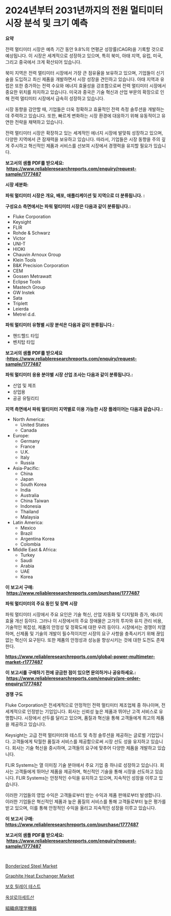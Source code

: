 <p><h1>2024년부터 2031년까지의 전원 멀티미터 시장 분석 및 크기 예측</h1></p><p><strong>요약</strong></p>
<p><p>전력 멀티미터 시장은 예측 기간 동안 9.8%의 연평균 성장률(CAGR)을 기록할 것으로 예상됩니다. 이 시장은 세계적으로 성장하고 있으며, 특히 북미, 아태 지역, 유럽, 미국, 그리고 중국에서 크게 확산되어 있습니다.</p><p>북미 지역은 전력 멀티미터 시장에서 가장 큰 점유율을 보유하고 있으며, 기업들이 신기술을 도입하고 최신 제품을 개발하면서 시장 성장을 견인하고 있습니다. 아태 지역과 유럽은 또한 증가하는 전력 수요와 에너지 효율성을 강조함으로써 전력 멀티미터 시장에서 중요한 위치를 차지하고 있습니다. 미국과 중국은 기술 혁신과 산업 부문의 확장으로 인해 전력 멀티미터 시장에서 급속히 성장하고 있습니다.</p><p>시장 동향을 감안할 때, 기업들은 더욱 정확하고 효율적인 전력 측정 솔루션을 개발하는 데 주력하고 있습니다. 또한, 빠르게 변화하는 시장 환경에 대응하기 위해 유동적이고 유연한 전략을 채택하고 있습니다.</p><p>전력 멀티미터 시장은 확장하고 있는 세계적인 에너지 시장에 발맞춰 성장하고 있으며, 다양한 지역에서 큰 잠재력을 보유하고 있습니다. 따라서, 기업들은 시장 동향을 주의 깊게 주시하고 혁신적인 제품과 서비스를 선보여 시장에서 경쟁력을 유지할 필요가 있습니다.</p></p>
<p><strong>보고서의 샘플 PDF를 받으세요: &nbsp;<a href="https://www.reliableresearchreports.com/enquiry/request-sample/1777487">https://www.reliableresearchreports.com/enquiry/request-sample/1777487</a></strong></p>
<p><strong>시장 세분화:</strong></p>
<p><strong> 파워 멀티미터 시장은 개요, 배포, 애플리케이션 및 지역으로 더 분류됩니다. :</strong></p>
<p><strong>구성요소 측면에서는 파워 멀티미터 시장은 다음과 같이 분류됩니다.:</strong></p>
<p><ul><li>Fluke Corporation</li><li>Keysight</li><li>FLIR</li><li>Rohde & Schwarz</li><li>Victor</li><li>UNI-T</li><li>HIOKI</li><li>Chauvin Arnoux Group</li><li>Klein Tools</li><li>B&K Precision Corporation</li><li>CEM</li><li>Gossen Metrawatt</li><li>Eclipse Tools</li><li>Mastech Group</li><li>GW Instek</li><li>Sata</li><li>Triplett</li><li>Leierda</li><li>Metrel d.d.</li></ul></p>
<p><strong> 파워 멀티미터 유형별 시장 분석은 다음과 같이 분류됩니다.:</strong></p>
<p><ul><li>핸드헬드 타입</li><li>벤치탑 타입</li></ul></p>
<p><strong>보고서의 샘플 PDF를 받으세요 :<a href="https://www.reliableresearchreports.com/enquiry/request-sample/1777487">https://www.reliableresearchreports.com/enquiry/request-sample/1777487</a></strong></p>
<p><strong> 파워 멀티미터 응용 분야별 시장 산업 조사는 다음과 같이 분류됩니다.:</strong></p>
<p><ul><li>산업 및 제조</li><li>상업용</li><li>공공 유틸리티</li></ul></p>
<p><strong>지역 측면에서 파워 멀티미터 지역별로 이용 가능한 시장 플레이어는 다음과 같습니다.:</strong></p>
<p><ul>
    <li>
        North America:
        <ul>
            <li>United States</li>
            <li>Canada</li>
        </ul>
    </li>
    <li>
        Europe:
        <ul>
            <li>Germany</li>
            <li>France</li>
            <li>U.K.</li>
            <li>Italy</li>
            <li>Russia</li>
        </ul>
    </li>
    <li>
        Asia-Pacific:
        <ul>
            <li>China</li>
            <li>Japan</li>
            <li>South Korea</li>
            <li>India</li>
            <li>Australia</li>
            <li>China Taiwan</li>
            <li>Indonesia</li>
            <li>Thailand</li>
            <li>Malaysia</li>
        </ul>
    </li>
    <li>
        Latin America:
        <ul>
            <li>Mexico</li>
            <li>Brazil</li>
            <li>Argentina Korea</li>
            <li>Colombia</li>
        </ul>
    </li>
    <li>
        Middle East & Africa:
        <ul>
            <li>Turkey</li>
            <li>Saudi</li>
            <li>Arabia</li>
            <li>UAE</li>
            <li>Korea</li>
        </ul>
    </li>
    </ul></p>
<p><strong>이 보고서 구매: &nbsp;<a href="https://www.reliableresearchreports.com/purchase/1777487">https://www.reliableresearchreports.com/purchase/1777487</a></strong></p>
<p><strong>파워 멀티미터의 주요 동인 및 장벽 시장</strong></p>
<p><p>파워 멀티미터 시장에서 주요 요인은 기술 혁신, 산업 자동화 및 디지털화 증가, 에너지 효율 개선 등이다. 그러나 이 시장에서의 주요 장애물은 고가의 투자와 유지 관리 비용, 기술적인 복잡성, 제품의 안정성 및 정확도에 대한 우려 등이다. 시장에서는 경쟁이 치열하며, 신제품 및 기술의 개발이 필수적이지만 시장의 요구 사항을 충족시키기 위해 끊임없는 혁신이 요구된다. 또한 제품의 안정성과 성능을 향상시키는 것에 대한 도전도 존재한다.</p></p>
<p><strong><a href="https://www.reliableresearchreports.com/global-power-multimeter-market-r1777487">https://www.reliableresearchreports.com/global-power-multimeter-market-r1777487</a></strong></p>
<p><strong>이 보고서를 구매하기 전에 궁금한 점이 있으면 문의하거나 공유하세요.: &nbsp;<a href="https://www.reliableresearchreports.com/enquiry/pre-order-enquiry/1777487">https://www.reliableresearchreports.com/enquiry/pre-order-enquiry/1777487</a></strong></p>
<p><strong>경쟁 구도</strong></p>
<p><p>Fluke Corporation은 전세계적으로 안정적인 전력 멀티미터 제조업체 중 하나이며, 전 세계적으로 인정받는 기업입니다. 회사는 신뢰성 높은 제품과 뛰어난 고객 서비스로 유명합니다. 시장에서 선두를 달리고 있으며, 품질과 혁신을 통해 고객들에게 최고의 제품을 제공하고 있습니다.</p><p>Keysight는 고급 전력 멀티미터와 테스트 및 측정 솔루션을 제공하는 글로벌 기업입니다. 고객들에게 탁월한 품질과 서비스를 제공함으로써 시장 선도 성을 유지하고 있습니다. 회사는 기술 혁신을 중시하며, 고객들의 요구에 맞추어 다양한 제품을 개발하고 있습니다.</p><p>FLIR Systems는 열 이미징 기술 분야에서 주요 기업 중 하나로 성장하고 있습니다. 회사는 고객들에게 뛰어난 제품을 제공하며, 혁신적인 기술을 통해 시장을 선도하고 있습니다. FLIR Systems는 안정적인 수익을 유지하고 있으며, 지속적인 성장을 이루고 있습니다.</p><p>이러한 기업들의 영업 수익은 고객들로부터 받는 수익과 제품 판매로부터 발생합니다. 이러한 기업들은 혁신적인 제품과 높은 품질의 서비스를 통해 고객들로부터 높은 평가를 받고 있으며, 이를 통해 안정적인 수익을 올리고 지속적인 성장을 이루고 있습니다.</p></p>
<p><strong>이 보고서 구매: &nbsp; <a href="https://www.reliableresearchreports.com/purchase/1777487">https://www.reliableresearchreports.com/purchase/1777487</a></strong></p>
<p><strong>보고서의 샘플 PDF를 받으세요: &nbsp;<a href="https://www.reliableresearchreports.com/enquiry/request-sample/1777487">https://www.reliableresearchreports.com/enquiry/request-sample/1777487</a></strong><strong></strong></p>
<p>&nbsp;</p>
<p><p><a href="https://issuu.com/reportprime-2/docs/bonderized-steel-market-size-2030.pptx">Bonderized Steel Market</a></p><p><a href="https://github.com/Krish2023na/Market-Research-Report-List-4/blob/main/graphite-heat-exchanger-market.md">Graphite Heat Exchanger Market</a></p><p><a href="https://github.com/Skyleitney456456/Market-Research-Report-List-1/blob/main/630680726130.md">보호 릴레이 테스트</a></p><p><a href="https://github.com/vs10l4sfg5c/Market-Research-Report-List-1/blob/main/726283426128.md">옥살로아세트산</a></p><p><a href="https://github.com/cnnriuez22368/Market-Research-Report-List-1/blob/main/914692928591.md">組織病理学機器</a></p></p>
